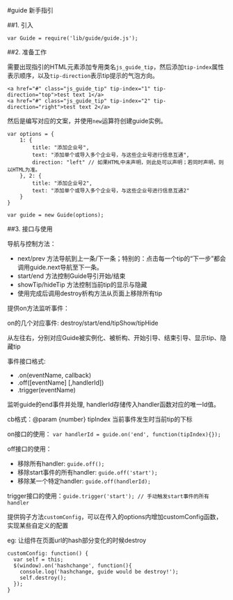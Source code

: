 #guide 新手指引

##1. 引入
```
var Guide = require('lib/guide/guide.js');
```

##2. 准备工作

需要出现指引的HTML元素添加专用类名`js_guide_tip`，然后添加`tip-index`属性表示顺序，以及`tip-direction`表示tip提示的气泡方向。

```
<a href="#" class="js_guide_tip" tip-index="1" tip-direction="top">test text 1</a>
<a href="#" class="js_guide_tip" tip-index="2" tip-direction="right">test text 2</a>
```

然后是编写对应的文案，并使用`new`运算符创建guide实例。
```
var options = {
    1: {
        title: "添加企业号",
        text: "添加单个或导入多个企业号，与这些企业号进行信息互通",
        direction: "left" // 如果HTML中未声明，则此处可以声明；若同时声明，则以HTML为准。
    }, 2: {
        title: "添加企业号2",
        text: "添加单个或导入多个企业号，与这些企业号进行信息互通2"
    }
}

var guide = new Guide(options);
```

##3. 接口与使用

导航与控制方法：

* next/prev 方法导航到上一条/下一条；特别的：点击每一个tip的“下一步”都会调用guide.next导航至下一条。
* start/end 方法控制Guide导引开始/结束
* showTip/hideTip 方法控制当前tip的显示与隐藏
* 使用完成后调用destroy析构方法从页面上移除所有tip

提供on方法监听事件：

on的几个对应事件: destroy/start/end/tipShow/tipHide

从左往右，分别对应Guide被实例化、被析构、开始引导、结束引导、显示tip、隐藏tip

事件接口格式:
* .on(eventName, callback)
* .off([eventName] [,handlerId])
* .trigger(eventName)

监听guide的end事件并处理, handlerId存储传入handler函数对应的唯一Id值。

cb格式：@param {number} tipIndex 当前事件发生时当前tip的下标

on接口的使用： `var handlerId = guide.on('end', function(tipIndex){});`

off接口的使用：

* 移除所有handler: `guide.off();`
* 移除start事件的所有handler: `guide.off('start');`
* 移除某一个特定handler: `guide.off(handlerId);`

trigger接口的使用：`guide.trigger('start'); // 手动触发start事件的所有handler`

提供钩子方法`customConfig`，可以在传入的options内增加customConfig函数，实现某些自定义的配置

eg: 让组件在页面url的hash部分变化的时候destroy

```
customConfig: function() {
  var self = this;
  $(window).on('hashchange', function(){
    console.log('hashchange, guide would be destroy!');
    self.destroy();
  });
}
```
